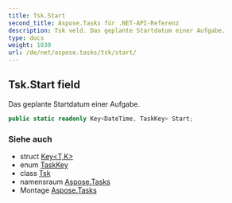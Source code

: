```yaml
---
title: Tsk.Start
second_title: Aspose.Tasks für .NET-API-Referenz
description: Tsk veld. Das geplante Startdatum einer Aufgabe.
type: docs
weight: 1030
url: /de/net/aspose.tasks/tsk/start/
---
```

## Tsk.Start field

Das geplante Startdatum einer Aufgabe.

```csharp
public static readonly Key<DateTime, TaskKey> Start;
```

### Siehe auch

* struct [Key&lt;T,K&gt;](../../key-2/)
* enum [TaskKey](../../taskkey/)
* class [Tsk](../)
* namensraum [Aspose.Tasks](../../tsk/)
* Montage [Aspose.Tasks](../../../)



